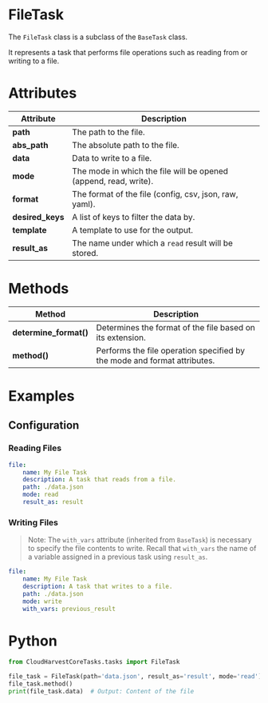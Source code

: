 # FileTask
The `FileTask` class is a subclass of the `BaseTask` class.

It represents a task that performs file operations such as reading from or writing to a file.

# Attributes
| Attribute        | Description                                                      |
|------------------|------------------------------------------------------------------|
| **path**         | The path to the file.                                            |
| **abs_path**     | The absolute path to the file.                                   |
| **data**         | Data to write to a file.                                         |
| **mode**         | The mode in which the file will be opened (append, read, write). |
| **format**       | The format of the file (config, csv, json, raw, yaml).           |
| **desired_keys** | A list of keys to filter the data by.                            |
| **template**     | A template to use for the output.                                |
| **result_as**    | The name under which a `read` result will be stored.             |

# Methods
| Method                 | Description                                                              |
|------------------------|--------------------------------------------------------------------------|
| **determine_format()** | Determines the format of the file based on its extension.                |
| **method()**           | Performs the file operation specified by the mode and format attributes. |

# Examples

## Configuration

### Reading Files

```yaml
file:
    name: My File Task
    description: A task that reads from a file.
    path: ./data.json
    mode: read
    result_as: result
```

### Writing Files
> Note: The `with_vars` attribute (inherited from `BaseTask`) is necessary to specify the file contents to write. Recall
> that `with_vars` the name of a variable assigned in a previous task using `result_as`.

```yaml
file:
    name: My File Task
    description: A task that writes to a file.
    path: ./data.json
    mode: write
    with_vars: previous_result
```

# Python
```python
from CloudHarvestCoreTasks.tasks import FileTask

file_task = FileTask(path='data.json', result_as='result', mode='read')
file_task.method()
print(file_task.data)  # Output: Content of the file
```